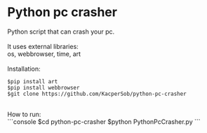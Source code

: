 # Python pc crasher
Python script that can crash your pc. <br />
<br />
It uses external libraries: <br />
os, webbrowser, time, art<br />
<br />
Installation:<br />
```console
$pip install art
$pip install webbrowser
$git clone https://github.com/KacperSob/python-pc-crasher
```
<br />
How to run:<br />
```console
$cd python-pc-crasher
$python PythonPcCrasher.py
```
